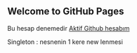 ## Welcome to GitHub Pages

Bu hesap denemedir [Aktif Github hesabım](https://github.com/sertacguler) 


Singleton : nesnenin 1 kere new lenmesi 
